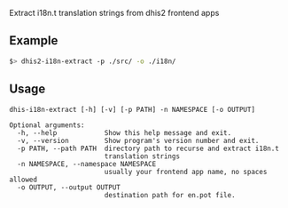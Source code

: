 Extract i18n.t translation strings from dhis2 frontend apps

## Example
```bash
$> dhis2-i18n-extract -p ./src/ -o ./i18n/
```

## Usage
```
dhis-i18n-extract [-h] [-v] [-p PATH] -n NAMESPACE [-o OUTPUT]

Optional arguments:
  -h, --help            Show this help message and exit.
  -v, --version         Show program's version number and exit.
  -p PATH, --path PATH  directory path to recurse and extract i18n.t 
                        translation strings
  -n NAMESPACE, --namespace NAMESPACE
                        usually your frontend app name, no spaces allowed
  -o OUTPUT, --output OUTPUT
                        destination path for en.pot file.
```
